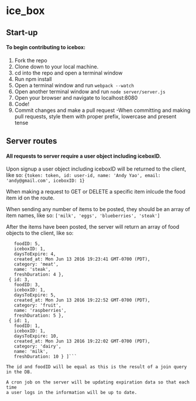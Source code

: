# ice_box

## Start-up

#### To begin contributing to icebox:

1. Fork the repo
2. Clone down to your local machine.
3. cd into the repo and open a terminal window
4. Run npm install
5. Open a terminal window and run ```webpack --watch```
6. Open another terminal window and run ```node server/server.js```
7. Open your browser and navigate to localhost:8080
8. Code!
9. Commit changes and make a pull request
  -When committing and making pull requests, style them with proper prefix, lowercase and present tense  


## Server routes

#### All requests to server require a user object including iceboxID.

 Upon signup a user object including iceboxID will be returned to the client,
 like so: 
 ```{token: token, id: user-id, name: 'Andy Yao', email: 'andy@gmail.com', iceboxID: 1}```

 When making a request to GET or DELETE a specific item
 inlcude the food item id on the route.

 When sending any number of items to be posted, they should 
 be an array of item names, like so: ```['milk', 'eggs', 'blueberries', 'steak']```

 After the items have been posted, the server will return an array
 of food objects to the client, like so:

 ```[ { id: 5,
    foodID: 5,
    iceboxID: 1,
    daysToExpire: 4,
    created_at: Mon Jun 13 2016 19:23:41 GMT-0700 (PDT),
    category: 'meat',
    name: 'steak',
    freshDuration: 4 },
  { id: 3,
    foodID: 3,
    iceboxID: 1,
    daysToExpire: 5,
    created_at: Mon Jun 13 2016 19:22:52 GMT-0700 (PDT),
    category: 'fruit',
    name: 'raspberries',
    freshDuration: 5 },
  { id: 1,
    foodID: 1,
    iceboxID: 1,
    daysToExpire: 10,
    created_at: Mon Jun 13 2016 19:22:02 GMT-0700 (PDT),
    category: 'dairy',
    name: 'milk',
    freshDuration: 10 } ]```

 The id and foodID will be equal as this is the result of a join query in the DB.

 A cron job on the server will be updating expiration data so that each time
 a user logs in the information will be up to date.


